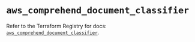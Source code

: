 # `aws_comprehend_document_classifier`

Refer to the Terraform Registry for docs: [`aws_comprehend_document_classifier`](https://registry.terraform.io/providers/hashicorp/aws/5.93.0/docs/resources/comprehend_document_classifier).
